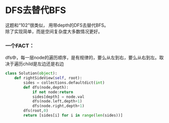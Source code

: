 # DFS去替代BFS
这题和“102”很类似，
用带depth的DFS去替代BFS。  
除了实现简单，而是空间复杂度大多数情况更好。   
### 一个FACT：
dfs中，每一层node的遍历顺序，是有规律的，要么从左到右，要么从右到左。取决于遍历child是左边还是右边
```py
class Solution(object):
    def rightSideView(self, root):
        sides = collections.defaultdict(int)
        def dfs(node,depth):
            if not node:return
            sides[depth] = node.val
            dfs(node.left,depth+1)
            dfs(node.right,depth+1)
        dfs(root,0)
        return [sides[i] for i in range(len(sides))]
```